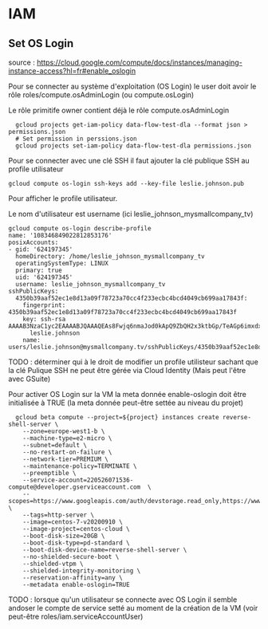 # IAM

## Set OS Login
source : https://cloud.google.com/compute/docs/instances/managing-instance-access?hl=fr#enable_oslogin

Pour se connecter au système d'exploitation (OS Login) le user doit avoir le rôle roles/compute.osAdminLogin (ou compute.osLogin)

Le rôle primitife owner contient déjà le rôle compute.osAdminLogin
```Shell
  gcloud projects get-iam-policy data-flow-test-dla --format json > permissions.json
  # Set permission in perssions.json
  gcloud projects set-iam-policy data-flow-test-dla permissions.json
```

Pour se connecter avec une clé SSH il faut ajouter la clé publique SSH au profile utilisateur
```Shell
gcloud compute os-login ssh-keys add --key-file leslie.johnson.pub
```

Pour afficher le profile utilisateur.

Le nom d'utilisateur est username (ici leslie_johnson_mysmallcompany_tv)

```Shell
gcloud compute os-login describe-profile
name: '108346849022812853176'
posixAccounts:
- gid: '624197345'
  homeDirectory: /home/leslie_johnson_mysmallcompany_tv
  operatingSystemType: LINUX
  primary: true
  uid: '624197345'
  username: leslie_johnson_mysmallcompany_tv
sshPublicKeys:
  4350b39aaf52ec1e8d13a09f78723a70cc4f233ecbc4bcd4049cb699aa17843f:
    fingerprint: 4350b39aaf52ec1e8d13a09f78723a70cc4f233ecbc4bcd4049cb699aa17843f
    key: ssh-rsa AAAAB3NzaC1yc2EAAAABJQAAAQEAs8Fwjq6nmaJod0kApQ9ZbQH2x3ktbGp/TeAGp6imxdxAj4Yv5cRHJFdctrGNzvTmeXwb0e4UYuuHweA5yjQb5hriUVfPYeO0m8EoQCFsVpETeShIOiJ6aKnTo6+EBnlE3jKLMilG4lGo7pynsISZjwzI0bD9lrVmDzQR1deuIs+2r9lcWGbmycKJfnH907x6EA2F79CkJD0iGQ+T8vuzqQU3wvpHhhDFG4LT66/CFKk6AS7ji1Zt9losEWD+qRzxV2L0qMbm4WFodk7904rJYKvY3SxsM/sL45sd+J0pIzSg2PH3CfEq2z80ZhSkiOoJF6x8mN5xsXIaD4A0MldMlw==
      leslie.johnson
    name: users/leslie.johnson@mysmallcompany.tv/sshPublicKeys/4350b39aaf52ec1e8d13a09f78723a70cc4f233ecbc4bcd4049cb699aa17843f
```

TODO : déterminer qui à le droit de modifier un profile utilisteur sachant que la clé Pulique SSH ne peut être gérée via Cloud Identity (Mais peut l'être avec GSuite)

Pour activer OS Login sur la VM la meta donnée enable-oslogin doit être initialisée à TRUE (la meta donnée peut-être settée au niveau du projet)
```Shell
  gcloud beta compute --project=${project} instances create reverse-shell-server \
    --zone=europe-west1-b \
    --machine-type=e2-micro \
    --subnet=default \
    --no-restart-on-failure \
    --network-tier=PREMIUM \
    --maintenance-policy=TERMINATE \
    --preemptible \
    --service-account=220526071536-compute@developer.gserviceaccount.com  \
    --scopes=https://www.googleapis.com/auth/devstorage.read_only,https://www.googleapis.com/auth/logging.write,https://www.googleapis.com/auth/monitoring.write,https://www.googleapis.com/auth/servicecontrol,https://www.googleapis.com/auth/service.management.readonly,https://www.googleapis.com/auth/trace.append \
    --tags=http-server \
    --image=centos-7-v20200910 \
    --image-project=centos-cloud \
    --boot-disk-size=20GB \
    --boot-disk-type=pd-standard \
    --boot-disk-device-name=reverse-shell-server \
    --no-shielded-secure-boot \
    --shielded-vtpm \
    --shielded-integrity-monitoring \
    --reservation-affinity=any \
    --metadata enable-oslogin=TRUE
```

TODO : lorsque qu'un utilisateur se connecte avec OS Login il semble andoser le compte de service setté au moment de la création de la VM (voir peut-être roles/iam.serviceAccountUser)
